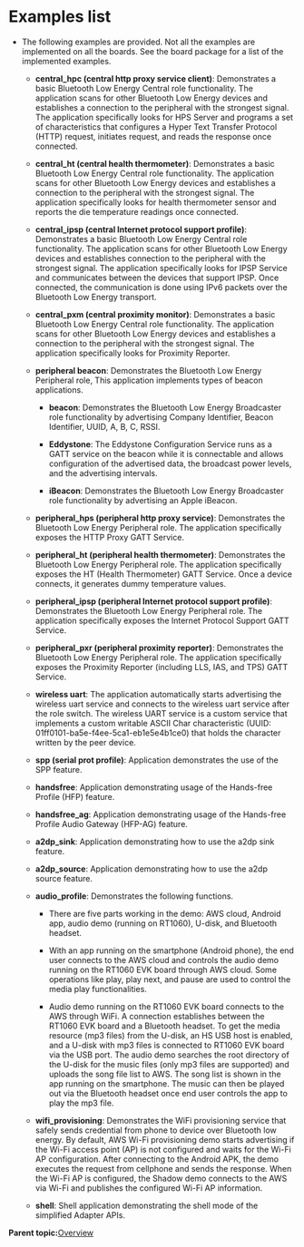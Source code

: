 # Examples list

-   The following examples are provided. Not all the examples are implemented on all the boards. See the board package for a list of the implemented examples.
    -   **central\_hpc \(central http proxy service client\)**: Demonstrates a basic Bluetooth Low Energy Central role functionality. The application scans for other Bluetooth Low Energy devices and establishes a connection to the peripheral with the strongest signal. The application specifically looks for HPS Server and programs a set of characteristics that configures a Hyper Text Transfer Protocol \(HTTP\) request, initiates request, and reads the response once connected.
    -   **central\_ht \(central health thermometer\)**: Demonstrates a basic Bluetooth Low Energy Central role functionality. The application scans for other Bluetooth Low Energy devices and establishes a connection to the peripheral with the strongest signal. The application specifically looks for health thermometer sensor and reports the die temperature readings once connected.
    -   **central\_ipsp \(central Internet protocol support profile\)**: Demonstrates a basic Bluetooth Low Energy Central role functionality. The application scans for other Bluetooth Low Energy devices and establishes connection to the peripheral with the strongest signal. The application specifically looks for IPSP Service and communicates between the devices that support IPSP. Once connected, the communication is done using IPv6 packets over the Bluetooth Low Energy transport.
    -   **central\_pxm \(central proximity monitor\)**: Demonstrates a basic Bluetooth Low Energy Central role functionality. The application scans for other Bluetooth Low Energy devices and establishes a connection to the peripheral with the strongest signal. The application specifically looks for Proximity Reporter.
    -   **peripheral beacon**: Demonstrates the Bluetooth Low Energy Peripheral role, This application implements types of beacon applications.

        -   **beacon**: Demonstrates the Bluetooth Low Energy Broadcaster role functionality by advertising Company Identifier, Beacon Identifier, UUID, A, B, C, RSSI.

        -   **Eddystone**: The Eddystone Configuration Service runs as a GATT service on the beacon while it is connectable and allows configuration of the advertised data, the broadcast power levels, and the advertising intervals.

        -   **iBeacon**: Demonstrates the Bluetooth Low Energy Broadcaster role functionality by advertising an Apple iBeacon.

    -   **peripheral\_hps \(peripheral http proxy service\)**: Demonstrates the Bluetooth Low Energy Peripheral role. The application specifically exposes the HTTP Proxy GATT Service.
    -   **peripheral\_ht \(peripheral health thermometer\)**: Demonstrates the Bluetooth Low Energy Peripheral role. The application specifically exposes the HT \(Health Thermometer\) GATT Service. Once a device connects, it generates dummy temperature values.
    -   **peripheral\_ipsp \(peripheral Internet protocol support profile\)**: Demonstrates the Bluetooth Low Energy Peripheral role. The application specifically exposes the Internet Protocol Support GATT Service.
    -   **peripheral\_pxr \(peripheral proximity reporter\)**: Demonstrates the Bluetooth Low Energy Peripheral role. The application specifically exposes the Proximity Reporter \(including LLS, IAS, and TPS\) GATT Service.
    -   **wireless uart**: The application automatically starts advertising the wireless uart service and connects to the wireless uart service after the role switch. The wireless UART service is a custom service that implements a custom writable ASCII Char characteristic \(UUID: 01ff0101-ba5e-f4ee-5ca1-eb1e5e4b1ce0\) that holds the character written by the peer device.

    -   **spp \(serial prot profile\)**: Application demonstrates the use of the SPP feature.
    -   **handsfree**: Application demonstrating usage of the Hands-free Profile \(HFP\) feature.
    -   **handsfree\_ag**: Application demonstrating usage of the Hands-free Profile Audio Gateway \(HFP-AG\) feature.
    -   **a2dp\_sink**: Application demonstrating how to use the a2dp sink feature.
    -   **a2dp\_source**: Application demonstrating how to use the a2dp source feature.
    -   **audio\_profile**: Demonstrates the following functions.
        -   There are five parts working in the demo: AWS cloud, Android app, audio demo \(running on RT1060\), U-disk, and Bluetooth headset.

        -   With an app running on the smartphone \(Android phone\), the end user connects to the AWS cloud and controls the audio demo running on the RT1060 EVK board through AWS cloud. Some operations like play, play next, and pause are used to control the media play functionalities.

        -   Audio demo running on the RT1060 EVK board connects to the AWS through WiFi. A connection establishes between the RT1060 EVK board and a Bluetooth headset. To get the media resource \(mp3 files\) from the U-disk, an HS USB host is enabled, and a U-disk with mp3 files is connected to RT1060 EVK board via the USB port. The audio demo searches the root directory of the U-disk for the music files \(only mp3 files are supported\) and uploads the song file list to AWS. The song list is shown in the app running on the smartphone. The music can then be played out via the Bluetooth headset once end user controls the app to play the mp3 file.

    -   **wifi\_provisioning**: Demonstrates the WiFi provisioning service that safely sends credential from phone to device over Bluetooth low energy. By default, AWS Wi-Fi provisioning demo starts advertising if the Wi-Fi access point \(AP\) is not configured and waits for the Wi-Fi AP configuration. After connecting to the Android APK, the demo executes the request from cellphone and sends the response. When the Wi-Fi AP is configured, the Shadow demo connects to the AWS via Wi-Fi and publishes the configured Wi-Fi AP information.

    -   **shell**: Shell application demonstrating the shell mode of the simplified Adapter APIs.


**Parent topic:**[Overview](../topics/overview.md)

